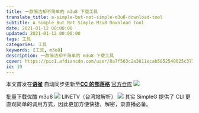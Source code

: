 ```yaml
---
title: 一款简洁却不简单的 m3u8 下载工具
translate_title: a-simple-but-not-simple-m3u8-download-tool
subtitle: A Simple But Not Simple M3u8 Download Tool
date: 2021-01-12 00:00:00
updated: 2021-01-12 00:00:00
tags: 工具
categories: 工具
keywords: [工具, m3u8]
description: 一款简洁却不简单的 m3u8 下载工具
cover: https://pic1.afdiancdn.com/user/8a7f563c2e3811ecab5852540025c377/common/1f5858acdba3b4bf21f2ea3c1ecad61a_w2240_h1260_s485.jpg
id: 19
---
```


本文首发在[**语雀**](https://www.yuque.com/ccknbc/blog/19)
自动同步更新至[**CC 的部落格**](https://blog.ccknbc.cc/posts/a-simple-but-not-simple-m3u8-download-tool)
[官方仓库](https://github.com/nilaoda/N_m3u8DL-CLI)
![](https://cdn.nlark.com/yuque/0/2021/gif/8391407/1610273643341-942cd95d-6f1e-4356-afc9-d5961c7d078a.gif#crop=0&crop=0&crop=1&crop=1&height=789&id=DWAEX&originHeight=789&originWidth=1121&originalType=binary&ratio=1&rotation=0&showTitle=false&size=0&status=done&style=none&title=&width=1121)

批量下载优酷 m3u8
![](https://cdn.nlark.com/yuque/0/2021/gif/8391407/1610273775655-7e8c3956-6d5a-4760-a59b-d02e6c21126e.gif#crop=0&crop=0&crop=1&crop=1&height=518&id=dbZd1&originHeight=518&originWidth=950&originalType=binary&ratio=1&rotation=0&showTitle=false&size=0&status=done&style=none&title=&width=950)
LINETV（台湾站解析）
![](https://cdn.nlark.com/yuque/0/2021/gif/8391407/1610273823214-764f768e-4b64-4073-8793-498c61a30285.gif#crop=0&crop=0&crop=1&crop=1&height=555&id=Wna2R&originHeight=555&originWidth=734&originalType=binary&ratio=1&rotation=0&showTitle=false&size=0&status=done&style=none&title=&width=734)
其实 SimpleG 提供了 CLI 更直观简单的调用方式，因此更加方便快捷，解密，录直播必备。
